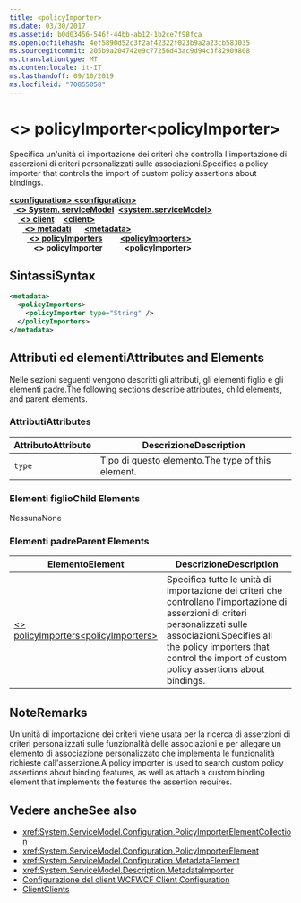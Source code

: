 ```yaml
---
title: <policyImporter>
ms.date: 03/30/2017
ms.assetid: b0d03456-546f-44bb-ab12-1b2ce7f98fca
ms.openlocfilehash: 4ef5890d52c3f2af42322f023b9a2a23cb583035
ms.sourcegitcommit: 205b9a204742e9c77256d43ac9d94c3f82909808
ms.translationtype: MT
ms.contentlocale: it-IT
ms.lasthandoff: 09/10/2019
ms.locfileid: "70855058"
---
```

# <a name="policyimporter"></a><span data-ttu-id="07231-101">\<> policyImporter</span><span class="sxs-lookup"><span data-stu-id="07231-101">\<policyImporter></span></span>
<span data-ttu-id="07231-102">Specifica un'unità di importazione dei criteri che controlla l'importazione di asserzioni di criteri personalizzati sulle associazioni.</span><span class="sxs-lookup"><span data-stu-id="07231-102">Specifies a policy importer that controls the import of custom policy assertions about bindings.</span></span>  
  
<span data-ttu-id="07231-103">[ **\<configuration>** ](../configuration-element.md)</span><span class="sxs-lookup"><span data-stu-id="07231-103">[**\<configuration>**](../configuration-element.md)</span></span>\
<span data-ttu-id="07231-104">&nbsp;&nbsp;[ **\<> System. serviceModel**](system-servicemodel.md)</span><span class="sxs-lookup"><span data-stu-id="07231-104">&nbsp;&nbsp;[**\<system.serviceModel>**](system-servicemodel.md)</span></span>\
<span data-ttu-id="07231-105">&nbsp;&nbsp;&nbsp;&nbsp;[ **\<> client**](client.md)</span><span class="sxs-lookup"><span data-stu-id="07231-105">&nbsp;&nbsp;&nbsp;&nbsp;[**\<client>**](client.md)</span></span>\
<span data-ttu-id="07231-106">&nbsp;&nbsp;&nbsp;&nbsp;&nbsp;&nbsp;[ **\<> metadati**](metadata.md)</span><span class="sxs-lookup"><span data-stu-id="07231-106">&nbsp;&nbsp;&nbsp;&nbsp;&nbsp;&nbsp;[**\<metadata>**](metadata.md)</span></span>\
<span data-ttu-id="07231-107">&nbsp;&nbsp;&nbsp;&nbsp;&nbsp;&nbsp;&nbsp;&nbsp;[ **\<> policyImporters**](policyimporters.md)</span><span class="sxs-lookup"><span data-stu-id="07231-107">&nbsp;&nbsp;&nbsp;&nbsp;&nbsp;&nbsp;&nbsp;&nbsp;[**\<policyImporters>**](policyimporters.md)</span></span>  
<span data-ttu-id="07231-108">&nbsp;&nbsp;&nbsp;&nbsp;&nbsp;&nbsp;&nbsp;&nbsp;&nbsp;&nbsp; **\<> policyImporter**</span><span class="sxs-lookup"><span data-stu-id="07231-108">&nbsp;&nbsp;&nbsp;&nbsp;&nbsp;&nbsp;&nbsp;&nbsp;&nbsp;&nbsp;**\<policyImporter>**</span></span>  
  
## <a name="syntax"></a><span data-ttu-id="07231-109">Sintassi</span><span class="sxs-lookup"><span data-stu-id="07231-109">Syntax</span></span>  
  
```xml  
<metadata>
  <policyImporters>
    <policyImporter type="String" />
  </policyImporters>
</metadata>
```  
  
## <a name="attributes-and-elements"></a><span data-ttu-id="07231-110">Attributi ed elementi</span><span class="sxs-lookup"><span data-stu-id="07231-110">Attributes and Elements</span></span>  
 <span data-ttu-id="07231-111">Nelle sezioni seguenti vengono descritti gli attributi, gli elementi figlio e gli elementi padre.</span><span class="sxs-lookup"><span data-stu-id="07231-111">The following sections describe attributes, child elements, and parent elements.</span></span>  
  
### <a name="attributes"></a><span data-ttu-id="07231-112">Attributi</span><span class="sxs-lookup"><span data-stu-id="07231-112">Attributes</span></span>  
  
|<span data-ttu-id="07231-113">Attributo</span><span class="sxs-lookup"><span data-stu-id="07231-113">Attribute</span></span>|<span data-ttu-id="07231-114">Descrizione</span><span class="sxs-lookup"><span data-stu-id="07231-114">Description</span></span>|  
|---------------|-----------------|  
|`type`|<span data-ttu-id="07231-115">Tipo di questo elemento.</span><span class="sxs-lookup"><span data-stu-id="07231-115">The type of this element.</span></span>|  
  
### <a name="child-elements"></a><span data-ttu-id="07231-116">Elementi figlio</span><span class="sxs-lookup"><span data-stu-id="07231-116">Child Elements</span></span>  
 <span data-ttu-id="07231-117">Nessuna</span><span class="sxs-lookup"><span data-stu-id="07231-117">None</span></span>  
  
### <a name="parent-elements"></a><span data-ttu-id="07231-118">Elementi padre</span><span class="sxs-lookup"><span data-stu-id="07231-118">Parent Elements</span></span>  
  
|<span data-ttu-id="07231-119">Elemento</span><span class="sxs-lookup"><span data-stu-id="07231-119">Element</span></span>|<span data-ttu-id="07231-120">Descrizione</span><span class="sxs-lookup"><span data-stu-id="07231-120">Description</span></span>|  
|-------------|-----------------|  
|[<span data-ttu-id="07231-121">\<> policyImporters</span><span class="sxs-lookup"><span data-stu-id="07231-121">\<policyImporters></span></span>](policyimporters.md)|<span data-ttu-id="07231-122">Specifica tutte le unità di importazione dei criteri che controllano l'importazione di asserzioni di criteri personalizzati sulle associazioni.</span><span class="sxs-lookup"><span data-stu-id="07231-122">Specifies all the policy importers that control the import of custom policy assertions about bindings.</span></span>|  
  
## <a name="remarks"></a><span data-ttu-id="07231-123">Note</span><span class="sxs-lookup"><span data-stu-id="07231-123">Remarks</span></span>  
 <span data-ttu-id="07231-124">Un'unità di importazione dei criteri viene usata per la ricerca di asserzioni di criteri personalizzati sulle funzionalità delle associazioni e per allegare un elemento di associazione personalizzato che implementa le funzionalità richieste dall'asserzione.</span><span class="sxs-lookup"><span data-stu-id="07231-124">A policy importer is used to search custom policy assertions about binding features, as well as attach a custom binding element that implements the features the assertion requires.</span></span>  
  
## <a name="see-also"></a><span data-ttu-id="07231-125">Vedere anche</span><span class="sxs-lookup"><span data-stu-id="07231-125">See also</span></span>

- <xref:System.ServiceModel.Configuration.PolicyImporterElementCollection>
- <xref:System.ServiceModel.Configuration.PolicyImporterElement>
- <xref:System.ServiceModel.Configuration.MetadataElement>
- <xref:System.ServiceModel.Description.MetadataImporter>
- [<span data-ttu-id="07231-126">Configurazione del client WCF</span><span class="sxs-lookup"><span data-stu-id="07231-126">WCF Client Configuration</span></span>](../../../wcf/feature-details/client-configuration.md)
- [<span data-ttu-id="07231-127">Client</span><span class="sxs-lookup"><span data-stu-id="07231-127">Clients</span></span>](../../../wcf/feature-details/clients.md)
